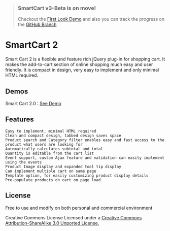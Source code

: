 > ### SmartCart v3-Beta is on move!  
> Checkout the [First Look Demo](http://techlaboratory.net/demos/jquery-SmartCartv3Alpha/examples/index.html) and also you can track the progress on the [GitHub Branch](https://github.com/techlab/SmartCart/tree/v3-beta)


# SmartCart 2

Smart Cart 2 is a flexible and feature rich jQuery plug-in for shopping cart. 
It makes the add-to-cart section of online shopping much easy and user friendly. 
It is compact in design, very easy to implement and only minimal HTML required.

Demos
-----
Smart Cart 2.0 : [See Demo](http://techlaboratory.net/labs/SmartCart2/index.php)

Features
--------
    Easy to implement, minimal HTML required
    Clean and compact design, tabbed design saves space
    Product search and Category filter enables easy and fast access to the product what users are looking for
    Automatically calculates subtotal and total
    Quantity is editable from the cart list
    Event support, custom Ajax feature and validation can easily implement using the events
    Product Image display and expanded tool tip display
    Can implement multiple cart on same page
    Template option, for easily customizing product display details
    Pre-populate products on cart on page load

License
-------
Free to use and modify on both personal and commercial environment

Creative Commons License
Licensed under a [Creative Commons Attribution-ShareAlike 3.0 Unported License.](http://creativecommons.org/licenses/by-sa/3.0/)
 
